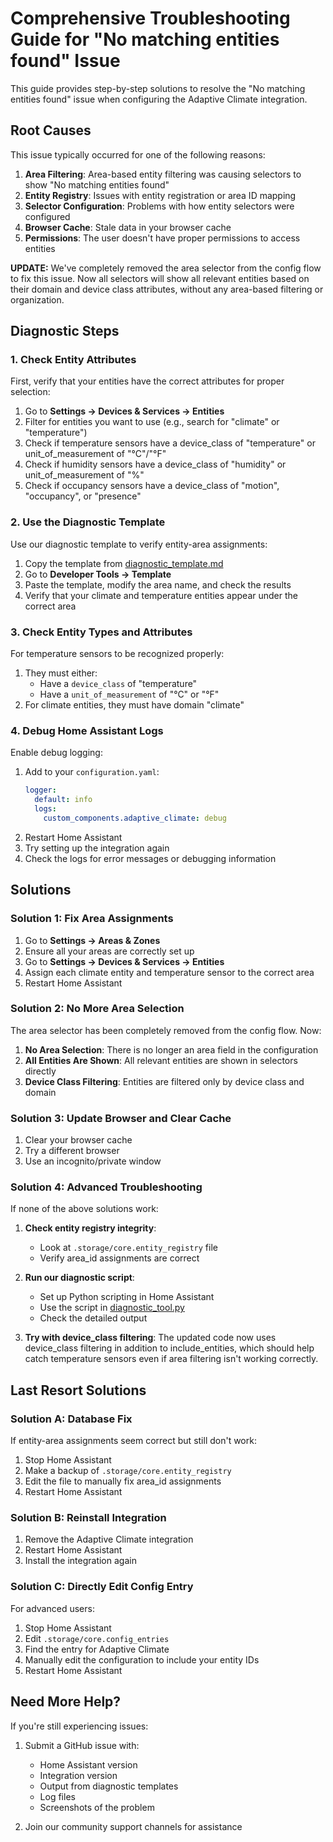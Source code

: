 # Comprehensive Troubleshooting Guide for "No matching entities found" Issue

This guide provides step-by-step solutions to resolve the "No matching entities found" issue when configuring the Adaptive Climate integration.

## Root Causes

This issue typically occurred for one of the following reasons:

1. **Area Filtering**: Area-based entity filtering was causing selectors to show "No matching entities found"
2. **Entity Registry**: Issues with entity registration or area ID mapping
3. **Selector Configuration**: Problems with how entity selectors were configured
4. **Browser Cache**: Stale data in your browser cache
5. **Permissions**: The user doesn't have proper permissions to access entities

**UPDATE:** We've completely removed the area selector from the config flow to fix this issue. Now all selectors will show all relevant entities based on their domain and device class attributes, without any area-based filtering or organization.

## Diagnostic Steps

### 1. Check Entity Attributes

First, verify that your entities have the correct attributes for proper selection:

1. Go to **Settings → Devices & Services → Entities**
2. Filter for entities you want to use (e.g., search for "climate" or "temperature")
3. Check if temperature sensors have a device_class of "temperature" or unit_of_measurement of "°C"/"°F"
4. Check if humidity sensors have a device_class of "humidity" or unit_of_measurement of "%"
5. Check if occupancy sensors have a device_class of "motion", "occupancy", or "presence"

### 2. Use the Diagnostic Template

Use our diagnostic template to verify entity-area assignments:

1. Copy the template from [diagnostic_template.md](diagnostic_template.md)
2. Go to **Developer Tools → Template**
3. Paste the template, modify the area name, and check the results
4. Verify that your climate and temperature entities appear under the correct area

### 3. Check Entity Types and Attributes

For temperature sensors to be recognized properly:

1. They must either:
   - Have a `device_class` of "temperature"
   - Have a `unit_of_measurement` of "°C" or "°F"
2. For climate entities, they must have domain "climate"

### 4. Debug Home Assistant Logs

Enable debug logging:

1. Add to your `configuration.yaml`:
   ```yaml
   logger:
     default: info
     logs:
       custom_components.adaptive_climate: debug
   ```
2. Restart Home Assistant
3. Try setting up the integration again
4. Check the logs for error messages or debugging information

## Solutions

### Solution 1: Fix Area Assignments

1. Go to **Settings → Areas & Zones**
2. Ensure all your areas are correctly set up
3. Go to **Settings → Devices & Services → Entities**
4. Assign each climate entity and temperature sensor to the correct area
5. Restart Home Assistant

### Solution 2: No More Area Selection

The area selector has been completely removed from the config flow. Now:

1. **No Area Selection**: There is no longer an area field in the configuration
2. **All Entities Are Shown**: All relevant entities are shown in selectors directly
3. **Device Class Filtering**: Entities are filtered only by device class and domain

### Solution 3: Update Browser and Clear Cache

1. Clear your browser cache
2. Try a different browser
3. Use an incognito/private window

### Solution 4: Advanced Troubleshooting

If none of the above solutions work:

1. **Check entity registry integrity**:
   - Look at `.storage/core.entity_registry` file
   - Verify area_id assignments are correct

2. **Run our diagnostic script**:
   - Set up Python scripting in Home Assistant
   - Use the script in [diagnostic_tool.py](diagnostic_tool.py)
   - Check the detailed output

3. **Try with device_class filtering**:
   The updated code now uses device_class filtering in addition to include_entities, which should help catch temperature sensors even if area filtering isn't working correctly.

## Last Resort Solutions

### Solution A: Database Fix

If entity-area assignments seem correct but still don't work:

1. Stop Home Assistant
2. Make a backup of `.storage/core.entity_registry`
3. Edit the file to manually fix area_id assignments
4. Restart Home Assistant

### Solution B: Reinstall Integration

1. Remove the Adaptive Climate integration
2. Restart Home Assistant
3. Install the integration again

### Solution C: Directly Edit Config Entry

For advanced users:

1. Stop Home Assistant
2. Edit `.storage/core.config_entries`
3. Find the entry for Adaptive Climate
4. Manually edit the configuration to include your entity IDs
5. Restart Home Assistant

## Need More Help?

If you're still experiencing issues:

1. Submit a GitHub issue with:
   - Home Assistant version
   - Integration version
   - Output from diagnostic templates
   - Log files
   - Screenshots of the problem

2. Join our community support channels for assistance
